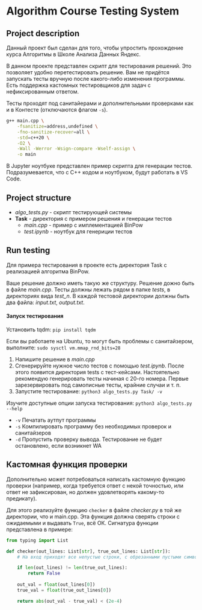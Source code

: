 # Algorithm Course Testing System

## Project description

Данный проект был сделан для того, чтобы упростить прохождение курса Алгоритмы в Школе Анализа Данных Яндекс.

В данном проекте представлен скрипт для тестирования решений. Это позволяет удобно перетестировать решение. Вам не придётся запускать тесты вручную после какого-либо изменения программы. Есть поддержка кастомных тестировщиков для задач с нефиксированным ответом.

Тесты проходят под санитайерами и дополнительными проверками как и в Контесте (отключаются флагом `-s`).

```Bash
g++ main.cpp \
    -fsanitize=address,undefined \
    -fno-sanitize-recover=all \
    -std=c++20 \
    -O2 \
    -Wall -Werror -Wsign-compare -Wself-assign \
    -o main
```

В Jupyter ноутбуке представлен пример скрипта для генерации тестов. Подразумевается, что с C++ кодом и ноутбуком, будут работать в VS Code.

## Project structure
- _algo_tests.py_ - скрипт тестирующей системы
- **Task** - директория с примером решения и генерации тестов
    - _main.cpp_ - пример с имплементацией BinPow
    - _test.ipynb_ - ноутбук для генериции тестов


## Run testing
Для примера тестирования в проекте есть директория Task с реализацией алгоритма BinPow.

Ваше решение должно иметь такую же структуру.
Решение дожно быть в файле _main.cpp_. Тесты должны лежать рядом в папке _tests_, в директориях вида _test_n_. В каждой тестовой директории должны быть два файла: _input.txt_, _output.txt_.

#### Запуск тестирования
Установить tqdm:
`pip install tqdm`

Если вы работаете на Ubuntu, то могут быть проблемы с санитайзером, выполните: `sudo sysctl vm.mmap_rnd_bits=28`

1. Напишите решение в _main.cpp_
2. Сгенерируйте нужное число тестов с помощью _test.ipynb_. После этого появится директория tests с тест-кейсами. Настоятельно рекомендую генерировать тесты начиная с 20-го номера. Первые зарезервировать под самописные тесты, крайние случаи и т. п.
3. Запустите тестирование: `python3 algo_tests.py Task/ -v`

Изучите доступные опции запуска тестирования:
`python3 algo_tests.py --help`

- `-v` Печатать аутпут программы
- `-s` Компилировать программу без необходимых проверок и санитайзеров
- `-d` Пропустить проверку вывода. Тестирование не будет остановлено, если возникнет WA


## Кастомная функция проверки
Дополнительно может потребоваться написать кастомную функцию проверки (например, когда требуется ответ с некой точностью, или ответ не зафиксирован, но должен удовлетворять какому-то предикату).

Для этого реализуйте функцию `checker` в файле _checker.py_ в той же директории, что и main.cpp. Эта функция должна сверять строки с ожидаемыми и выдавать `True`, всё ОК. Сигнатура функции представлена в примере:

```Python
from typing import List

def checker(out_lines: List[str], true_out_lines: List[str]):
    # На вход приходят все непустые строки, с обрезанными пустыми символами по краям .strip()

    if len(out_lines) != len(true_out_lines):
        return False
    
    out_val = float(out_lines[0])
    true_val = float(true_out_lines[0])

    return abs(out_val - true_val) < (2e-4)
```